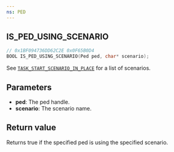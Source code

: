 ```yaml
---
ns: PED
---
```

## IS_PED_USING_SCENARIO

```c
// 0x1BF094736DD62C2E 0x0F65B0D4
BOOL IS_PED_USING_SCENARIO(Ped ped, char* scenario);
```

See [`TASK_START_SCENARIO_IN_PLACE`](#_0x142A02425FF02BD9) for a list of scenarios.

## Parameters
* **ped**: The ped handle.
* **scenario**: The scenario name.

## Return value
Returns true if the specified ped is using the specified scenario.
